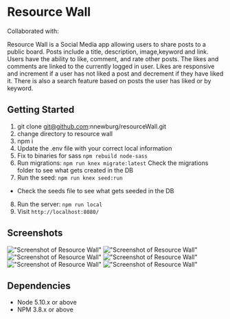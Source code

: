 Resource Wall
=====================
Collaborated with:

Resource Wall is a Social Media app allowing users to share posts to a public board. Posts include a title, description, image,keyword and link. Users have the ability to like, comment, and rate other posts. The likes and comments are linked to the currently logged in user. Likes are responsive and increment if a user has not liked a post and decrement if they have liked it.
There is also a search feature based on posts the user has liked or by keyword.


## Getting Started


1. git clone git@github.com:nnewburg/resourceWall.git
2. change directory to resource wall
3. npm i
4. Update the .env file with your correct local information
5. Fix to binaries for sass `npm rebuild node-sass`
6. Run migrations: `npm run knex migrate:latest` Check the migrations folder to see what gets created in the DB
7. Run the seed: `npm run knex seed:run`
  - Check the seeds file to see what gets seeded in the DB
8. Run the server: `npm run local`
9. Visit `http://localhost:8080/`

## Screenshots

!["Screenshot of Resource Wall"](https://github.com/nnewburg/resourceWall/blob/master/docs/resourceWall1.png?raw=true)
!["Screenshot of Resource Wall"](https://github.com/nnewburg/resourceWall/blob/master/docs/resourceWall2.png?raw=true)
!["Screenshot of Resource Wall"](https://github.com/nnewburg/resourceWall/blob/master/docs/resourceWall3.png?raw=true)
!["Screenshot of Resource Wall"](https://github.com/nnewburg/resourceWall/blob/master/docs/resourceWall4.png?raw=true)
!["Screenshot of Resource Wall"](https://github.com/nnewburg/resourceWall/blob/master/docs/resourceWall5.png?raw=true)
!["Screenshot of Resource Wall"](https://github.com/nnewburg/resourceWall/blob/master/docs/resourceWall6.png?raw=true)

## Dependencies

- Node 5.10.x or above
- NPM 3.8.x or above
